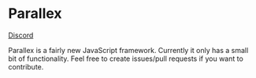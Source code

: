 # Parallex

[Discord](https://discord.gg/gqgnAcJ)

Parallex is a fairly new JavaScript framework. Currently it only has a small bit of functionality. Feel free to create issues/pull requests if you want to contribute.


